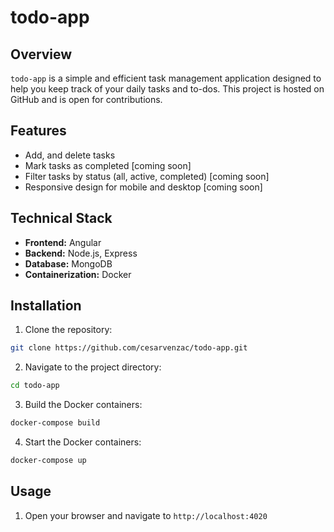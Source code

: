 # todo-app

## Overview

`todo-app` is a simple and efficient task management application designed to help you keep track of your daily tasks and to-dos. This project is hosted on GitHub and is open for contributions.

## Features

- Add, and delete tasks
- Mark tasks as completed [coming soon]
- Filter tasks by status (all, active, completed) [coming soon]
- Responsive design for mobile and desktop [coming soon]

## Technical Stack

- **Frontend:** Angular
- **Backend:** Node.js, Express
- **Database:** MongoDB
- **Containerization:** Docker

## Installation

1. Clone the repository:

```sh
git clone https://github.com/cesarvenzac/todo-app.git
```

2. Navigate to the project directory:

```sh
cd todo-app
```

3. Build the Docker containers:

```sh
docker-compose build
```

4. Start the Docker containers:

```sh
docker-compose up
```

## Usage

1. Open your browser and navigate to `http://localhost:4020`

<!-- ## Contributing

Contributions are welcome! Please fork the repository and create a pull request with your changes.

## License

This project is licensed under the MIT License. See the [LICENSE](LICENSE) file for more details.

## Contact

For any questions or feedback, please open an issue on GitHub. -->
